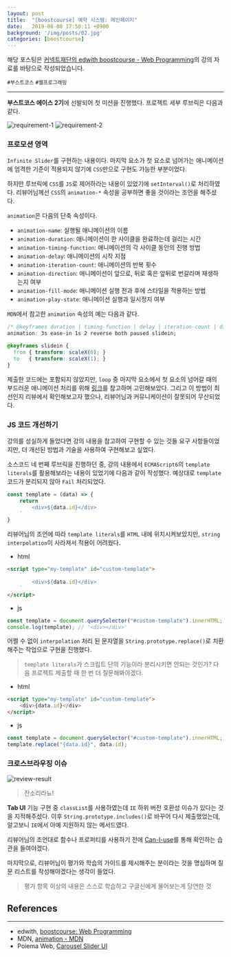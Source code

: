 ```yaml
---
layout: post
title:  "[boostcourse] 예약 시스템: 메인페이지"
date:   2019-08-08 17:50:11 +0900
background: '/img/posts/02.jpg'
categories: [boostcourse]
---
```


해당 포스팅은 [커넥트재단의 edwith boostcourse - Web Programming](http://www.edwith.org/boostcourse-web)의 강의 자료를 바탕으로 작성되었습니다.

`#부스트코스` `#웹프로그래밍`

---
**부스트코스 에이스 2기**에 선발되어 첫 미션을 진행했다. 프로젝트 세부 루브릭은 다음과 같다.

![requirement-1](https://user-images.githubusercontent.com/28993371/62682849-0ea17100-b9f8-11e9-9e3a-3bb3095c7fa4.JPG)
![requirement-2](https://user-images.githubusercontent.com/28993371/62682848-0ea17100-b9f8-11e9-8df4-403d3eacb8bd.JPG)

### 프로모션 영역
`Infinite Slider`를 구현하는 내용이다. 마지막 요소가 첫 요소로 넘어가는 애니메이션에 엄격한 기준이 적용되지 않기에 `CSS`만으로 구현도 가능한 부분이었다.

하지만 루브릭에 `CSS`를 `JS`로 제어하라는 내용이 있었기에 `setInterval()`로 처리하였다. 리뷰어님께선 `CSS`의 `animation-*` 속성을 공부하면 좋을 것이라는 조언을 해주셨다.

`animation`은 다음의 단축 속성이다.
- `animation-name`: 실행될 애니메이션의 이름
- `animation-duration`: 애니메이션이 한 사이클을 완료하는데 걸리는 시간
- `animation-timing-function`: 애니메이션의 각 사이클 동안의 진행 방법
- `animation-delay`: 애니메이션의 시작 지점
- `animation-iteration-count`: 애니메이션의 반복 횟수
- `animation-direction`: 애니메이션이 앞으로, 뒤로 혹은 앞뒤로 번갈라며 재생하는지 여부
- `animation-fill-mode`: 애니메이션 실행 전과 후에 스타일을 적용하는 방법
- `animation-play-state`: 애니메이션 실행과 일시정지 여부
    
`MDN`에서 참고한 `animation` 속성의 예는 다음과 같다.

```css
/* @keyframes duration | timing-function | delay | iteration-count | direction | fill-mode | play-state | name */
animation: 3s ease-in 1s 2 reverse both paused slidein;

@keyframes slidein {
  from { transform: scaleX(0); }
  to   { transform: scaleX(1); }
}
```

제출한 코드에는 포함되지 않았지만, `loop` 중 마지막 요소에서 첫 요소의 넘어갈 때의 부드러운 애니메이션 처리를 위해
[링크](https://poiemaweb.com/fastcampus-exercise/carousel-slider-ui)를 참고하며 고민해보았다. 그리고 이 방법이 최선인지 리뷰에서 확인해보고자 했으나,
리뷰어님과 커뮤니케이션이 잘못되어 무산되었다.

### JS 코드 개선하기
강의를 성실하게 들었다면 강의 내용을 참고하여 구현할 수 있는 것들 요구 사항들이었지만, 더 개선된 방법과 기술을 사용하여 구현해보고 싶었다.

소스코드 네 번째 루브릭을 진행하던 중, 강의 내용에서 `ECMAScript6`의 `template literals`를 활용해보라는 내용이 있었기에 다음과 같이 작성했다.
예상대로 `template` 코드가 분리되지 않아 `Fail` 처리되었다.
```javascript
const template = (data) => {
    return `
        <div>${data.id}</div>
    `
}
```

리뷰어님의 조언에 따라 `template literals`를 `HTML` 내에 위치시켜보았지만, `string interpolation`이 사라져서 적용이 어려웠다.
- html
```html
<script type="my-template" id="custom-template">
    `
        <div>${data.id}</div>
    `
</script>
```

- js
```javascript
const template = document.querySelector("#custom-template").innerHTML;
console.log(template); // '<div></div>'
```

어쩔 수 없이 `interpolation` 처리 된 문자열을 `String.prototype.replace()`로 치환해주는 작업으로 구현을 진행했다.
> `template literals`가 스크립트 단의 기능이라 분리시키면 안되는 것인가? 다음 프로젝트 제출할 때 한 번 더 질문해봐야겠다.

- html
```html
<script type="my-template" id="custom-template">
    <div>{data.id}</div>
</script>
```

- js
```javascript
const template = document.querySelector("#custom-template").innerHTML;
template.replace("{data.id}", data.id);
```

### 크로스브라우징 이슈
![review-result](https://user-images.githubusercontent.com/28993371/62688371-ace70400-ba03-11e9-8243-2c3abe2b103c.JPG)
> 잔소리라뇨!

**Tab UI** 기능 구현 중 `classList`를 사용하였는데 `IE` 하위 버전 호환성 이슈가 있다는 것을 지적해주셨다.
이후 `String.prototype.includes()`로 바꾸어 다시 제출했었는데, 알고보니 `IE`에서 아예 지원하지 않는 메서드였다.

리뷰어님의 조언대로 함수나 프로퍼티를 사용하기 전에 [Can-I-use](https://caniuse.com/)를 통해 확인하는 습관을 들여야겠다.

마지막으로, 리뷰어님이 평가와 학습의 가이드를 제시해주는 분이라는 것을 명심하며 질문 리스트를 작성해야겠다는 생각이 들었다.
> 평가 항목 이상의 내용은 스스로 학습하고 구글신에게 물어보는게 당연한 것

## References
---
- edwith, [boostcourse: Web Programming](http://www.edwith.org/boostcourse-web)
- MDN, [animation - MDN](https://developer.mozilla.org/ko/docs/Web/CSS/animation)
- Poiema Web, [Carousel Slider UI](https://poiemaweb.com/fastcampus-exercise/carousel-slider-ui)